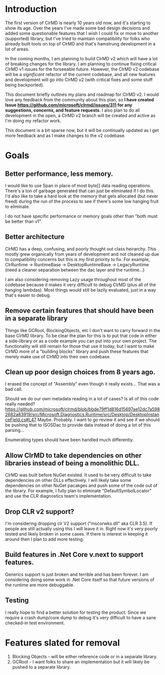 # Introduction

The first version of ClrMD is nearly 10 years old now, and it's starting to show its age.  Over the years I've made some bad design decisions and added some questionable features that I wish I could fix or move to another (supported) library, but I've tried to maintain compatibility for folks who already built tools on top of ClrMD and that's hamstrung development in a lot of areas.

In the coming months, I am planning to build ClrMD v2 which will have a lot of breaking changes for the library.  I am planning to continue fixing critical ClrMD v1 issues for the forseeable future.  However, the ClrMD v2 codebase will be a *significant* refactor of the current codebase, and all new features and development will go into ClrMD v2 (with critical fixes and some stuff being backported).

This document briefly outlines my plans and roadmap for ClrMD v2.  I would love any feedback from the community about this plan, so **I have created Issue https://github.com/microsoft/clrmd/issues/311 for any suggestions, concerns, and feature requests**.  I also plan to do all development in the open, a ClrMD v2 branch will be created and active as I'm doing my refactor work.

This document is a bit sparse now, but it will be continually updated as I get more feedback and as I make changes to the v2 codebase.

# Goals

## Better performance, less memory.

I would like to use Span<T> in place of most byte[] data reading operations.  There's a ton of garbage generated that can just be eliminated if I do this.  I'd also like to take a hard look at the memory that gets allocated (but never freed) during the run of the process to see if there's some low hanging fruit to eliminate.

I do not have specific performance or memory goals other than "both must be better than v1".

## Better architecture

ClrMD has a deep, confusing, and poorly thought out class heirarchy.  This mostly grew organically from years of development and not cleaned up due to compatibility concerns but this is my first priority to fix.  For example, ClrRuntime -> RuntimeBase -> DesktopRuntimeBase -> LegacyRuntime (need a cleaner separation between the dac layer and the runtime...)

I am also considering removing Lazy<T> usage throughout most of the codebase because it makes it very difficult to debug ClrMD (plus all of the hanging lambdas).  Most things would still be lazily evaluated, just in a way that's easier to debug.

## Remove certain features that should have been in a separate library

Things like GCRoot, BlockingObjects, etc I don't want to carry forward in the base ClrMD library.  To be clear the plan for this is to put that code in either a side-library or as a code example you can put into your own project.  The functionality will still remain for those that use it today, but I want to make ClrMD more of a "building blocks" library and push these features that merely make use of ClrMD into their own codebase.

## Clean up poor design choices from 8 years ago.

I erased the concept of "Assembly" even though it really exists...  That was a bad call.

Should we do our own metadata reading in a lot of cases?  Is all of this code really needed?  https://github.com/microsoft/clrmd/blob/bbde79ff1d816d15697ae12dc7a5982682a83919/src/Microsoft.Diagnostics.Runtime/src/Desktop/DesktopInstanceField.cs#L47  Maybe.  Probably.  I want to go review it and see if we should be pushing that to ISOSDac to provide data instead of doing a lot of this parsing...

Enumerating types should have been handled much differently.

##  Allow ClrMD to take dependencies on other libraries instead of being a monolithic DLL.

ClrMD was built before NuGet existed.  It used to be very difficult to take dependencies on other DLLs effectively.  I will likely take some dependencies on other NuGet pacakges and push some of the code out of the library.  For example, I fully plan to eliminate "DefaultSymbolLocator" and use the CLR diagnostics team's implementation.

## Drop CLR v2 support?

I'm considering dropping clr V2 support ("mscorwks.dll" aka CLR 3.5).  If people are still actually using this I will leave it in.  Right now it's very poorly tested and likely broken in some cases.  If there is interest in keeping it around then I plan to add more testing.

## Build features in .Net Core v.next to support features.

Generics support is just broken and terrible and has been forever.  I am considering doing some work in .Net Core itself so that future versions of the runtime are more debuggable.

## Testing

I really hope to find a better solution for testing the product. Since we require a crash dump/core dump to debug it's very difficult to have a sane checked-in test environment.


# Features slated for removal

1.  Blocking Objects - will be either reference code or in a separate library.
2.  GCRoot - I want folks to share an implementation but it will likely be pushed to a separate library.
